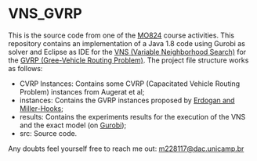 # VNS_GVRP

This is the source code from one of the [MO824](https://www.dac.unicamp.br/portal/caderno-de-horarios/2019/1/S/P/IC/MO824) course activities. 
This repository contains an implementation of a Java 1.8 code using Gurobi as solver and Eclipse as IDE for the [VNS (Variable Neighborhood Search)](https://doi.org/10.1016/S0305-0548(97)00031-2) for the [GVRP (Gree-Vehicle Routing Problem)](https://doi.org/10.1016/j.tre.2011.08.001).
The project file structure works as follows:

* CVRP Instances: Contains some CVRP (Capacitated Vehicle Routing Problem) instances from Augerat et al;
* instances: Contains the GVRP instances proposed by [Erdogan and Miller-Hooks](https://doi.org/10.1016/j.tre.2011.08.001);
* results: Contains the experiments results for the execution of the VNS and the exact model (on [Gurobi](https://www.gurobi.com/));
* src: Source code.

Any doubts feel yourself free to reach me out: m228117@dac.unicamp.br
